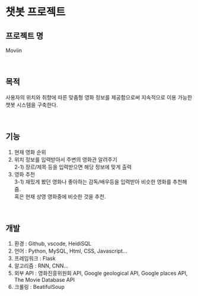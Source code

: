 # 챗봇 프로젝트



## 프로젝트 명
Moviin  

<br/>

## 목적
사용자의 위치와 취향에 따른 맞춤형 영화 정보를 제공함으로써 지속적으로 이용 가능한 챗봇 시스템을 구축한다.  

<br/>

## 기능  
  1) 현재 영화 순위  
  2) 위치 정보를 입력받아서 주변의 영화관 알려주기  
     2-1) 장르/제목 등을 입력받으면 해당 정보에 맞게 출력  
  3) 영화 추천  
     3-1) 재밌게 봤던 영화나 좋아하는 감독/배우등을 입력받아 비슷한 영화를 추천해줌.  
           혹은 현재 상영 영화중에 비슷한 것을 추천.  

<br/>

## 개발
  1) 환경 : Github, vscode, HeidiSQL
  2) 언어 : Python, MySQL, Html, CSS, Javascript...
  3) 프레임워크 : Flask
  4) 알고리즘 : RNN, CNN...
  5) 외부 API : 영화진흥위원회 API, Google geological API, Google places API, The Movie Database API
  6) 크롤링 : BeatifulSoup

<br/>
